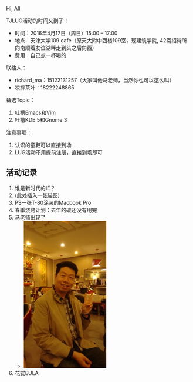 Hi, All

TJLUG活动的时间又到了！

* 时间：2016年4月17日（周日）15:00 – 17:00
* 地点：天津大学109 cafe（原天大附中西楼109室，现建筑学院, 42斋招待所向南顺着友谊湖畔走到头之后向西）
* 费用：自己点一杯喝的

联络人：
* richard_ma：15122131257（大家叫他马老师，当然你也可以这么叫）
* 凉拌茶叶：18222248865

备选Topic：
1. 吐槽Emacs和Vim
2. 吐槽KDE 5和Gnome 3

注意事项：

1. 认识的童鞋可以直接到场
2. LUG活动不用提前注册，直接到场即可

活动记录
-------

1. 谁是新时代的IE？
2. (此处插入一张猫图)
3. PS一张T-80涂装的Macbook Pro
3. 春季烧烤计划：去年的碳还没有用完
4. 马老师出现了
	- <img src="./img/4月活动马老师.jpg" alt="马老师" />
5. 花式EULA
